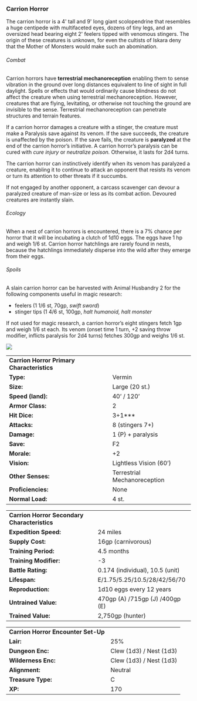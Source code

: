 ### Carrion Horror

The carrion horror is a 4' tall and 9' long giant scolopendrine that resembles a huge centipede with multifaceted eyes, dozens of tiny legs, and an oversized head bearing eight 2' feelers tipped with venomous stingers. The origin of these creatures is unknown, for even the cultists of Iskara deny that the Mother of Monsters would make such an abomination.

###### Combat

Carrion horrors have **terrestrial mechanoreception** enabling them to sense vibration in the ground over long distances equivalent to line of sight in full daylight. Spells or effects that would ordinarily cause blindness do not affect the creature when using terrestrial mechanoreception. However, creatures that are flying, levitating, or otherwise not touching the ground are invisible to the sense. Terrestrial mechanoreception can penetrate structures and terrain features.

If a carrion horror damages a creature with a stinger, the creature must make a Paralysis save against its venom. If the save succeeds, the creature is unaffected by the poison. If the save fails, the creature is **paralyzed** at the end of the carrion horror’s initiative. A carrion horror’s paralysis can be cured with *cure injury* or *neutralize poison.* Otherwise, it lasts for 2d4 turns.

The carrion horror can instinctively identify when its venom has paralyzed a creature, enabling it to continue to attack an opponent that resists its venom or turn its attention to other threats if it succumbs.

If not engaged by another opponent, a carcass scavenger can devour a paralyzed creature of man-size or less as its combat action. Devoured creatures are instantly slain.

###### Ecology

When a nest of carrion horrors is encountered, there is a 7% chance per horror that it will be incubating a clutch of 1d10 eggs. The eggs have 1 hp and weigh 1/6 st. Carrion horror hatchlings are rarely found in nests, because the hatchlings immediately disperse into the wild after they emerge from their eggs.

###### Spoils

A slain carrion horror can be harvested with Animal Husbandry 2 for the following components useful in magic research:

* feelers (1 1/6 st, 70gp, *swift sword*)
* stinger tips (1 4/6 st, 100gp, *halt humanoid, halt monster*

If not used for magic research, a carrion horror’s eight stingers fetch 1gp and weigh 1/6 st each. Its venom (onset time 1 turn, +2 saving throw modifier, inflicts paralysis for 2d4 turns) fetches 300gp and weighs 1/6 st.

![](data:image/png;base64...)

|  |  |
| --- | --- |
| **Carrion Horror Primary Characteristics** | |
| **Type:** | Vermin |
| **Size:** | Large (20 st.) |
| **Speed (land):** | 40’ / 120’ |
| **Armor Class:** | 2 |
| **Hit Dice:** | 3+1\*\*\* |
| **Attacks:** | 8 (stingers 7+) |
| **Damage:** | 1 {P} + paralysis |
| **Save:** | F2 |
| **Morale:** | +2 |
| **Vision:** | Lightless Vision (60’) |
| **Other Senses:** | Terrestrial Mechanoreception |
| **Proficiencies:** | None |
| **Normal Load:** | 4 st. |

|  |  |
| --- | --- |
| **Carrion Horror Secondary Characteristics** | |
| **Expedition Speed:** | 24 miles |
| **Supply Cost:** | 16gp (carnivorous) |
| **Training Period:** | 4.5 months |
| **Training Modifier:** | -3 |
| **Battle Rating:** | 0.174 (individual), 10.5 (unit) |
| **Lifespan:** | E/1.75/5.25/10.5/28/42/56/70 |
| **Reproduction:** | 1d10 eggs every 12 years |
| **Untrained Value:** | 470gp (A) /715gp (J) /400gp (E) |
| **Trained Value:** | 2,750gp (hunter) |

|  |  |
| --- | --- |
| **Carrion Horror Encounter Set-Up** | |
| **Lair:** | 25% |
| **Dungeon Enc:** | Clew (1d3) / Nest (1d3) |
| **Wilderness Enc:** | Clew (1d3) / Nest (1d3) |
| **Alignment:** | Neutral |
| **Treasure Type:** | C |
| **XP:** | 170 |

